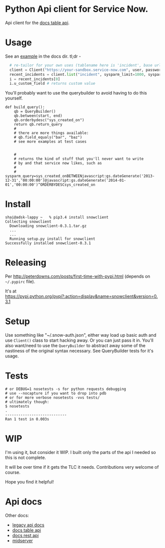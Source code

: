 # Python Api client for Service Now.

Api client for the [docs table api](http://wiki.servicenow.com/index.php?title=Table_API#POST_.2Fapi.2Fnow.2Fv1.2Ftable.2F.28tableName.29&gsc.tab=0).

# Usage

See an [example](docs/ex1.py) in the docs dir. tl;dr -

```python
  # re-tailor for your own uses (tablename here is 'incident', base url, auth, etc)
  client = Client("https://your-sandbox.service-now.com", user, password)
  recent_incidents = client.list("incident", sysparm_limit=1000, sysparm_query=build_query())
  i = recent_incidents[0]
  i.u_custom_field # returns custom value
```

You'll probably want to use the querybuilder to avoid having to do this yourself.

```
def build_query():
    qb = QueryBuilder()
    qb.between(start, end)
    qb.orderbydesc("sys_created_on")
    return qb.return_query
    #
    # there are more things available:
    # qb.field_equals("bar", "baz")
    # see more examples at test cases


    # 
    # returns the kind of stuff that you'll never want to write
    # by and that service now likes, such as
    #
    # sysparm_query=sys_created_onBETWEENjavascript:gs.dateGenerate('2013-12-31','00:00:00')@javascript:gs.dateGenerate('2014-01-01','00:00:00')^ORDERBYDESCsys_created_on
```


# Install

```
shai@adsk-lappy ~   % pip3.4 install snowclient
Collecting snowclient
  Downloading snowclient-0.3.1.tar.gz
  ...
  ...
  Running setup.py install for snowclient
Successfully installed snowclient-0.3.1
```

# Releasing

Per http://peterdowns.com/posts/first-time-with-pypi.html (depends on `~/.pypirc` file).

It's at https://pypi.python.org/pypi?:action=display&name=snowclient&version=0.3.1

# Setup

Use something like "~/.snow-auth.json", either way load up basic auth and use `Client()` class
to start hacking away. Or you can just pass it in.
You'll also want/need to use the `QueryBuilder` to abstract away some of
the nastiness of the original syntax necessary. See QueryBuilder tests for it's usage.

# Tests

```
# or DEBUG=1 nosetests -s for python requests debugging
# use --nocapture if you want to drop into pdb
# or for more verbose nosetests -vvs tests/
# ultimately though:
$ nosetests
.
----------------------------
Ran 1 test in 0.003s
```

# WIP

I'm using it, but consider it WIP. I built only the parts of the api I needed so this is not complete.

It will be over time if it gets the TLC it needs. Contributions very welcome of course. 

Hope you find it helpful!

# Api docs

Other docs:

- [legacy api docs](http://wiki.servicenow.com/index.php?title=Legacy:JSON_Web_Service#gsc.tab=0)
- [docs table api](http://wiki.servicenow.com/index.php?title=Table_API#POST_.2Fapi.2Fnow.2Fv1.2Ftable.2F.28tableName.29&gsc.tab=0)
- [docs rest api](http://wiki.servicenow.com/index.php?title=REST_API#Security&gsc.tab=0)
- [midserver](https://docs.servicenow.com/bundle/helsinki-it-operations-management/page/product/mid-server/concept/c_MIDServerArchitecture.html)
